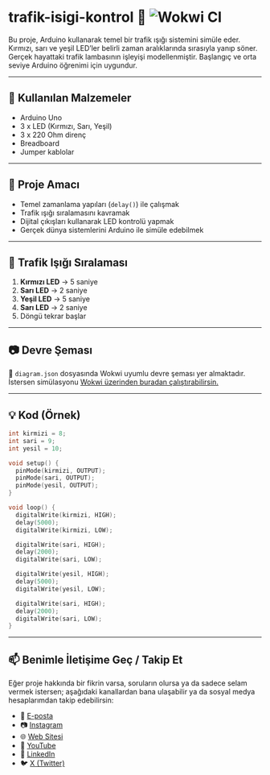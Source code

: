 # trafik-isigi-kontrol 🚦 ![Wokwi CI](https://github.com/robotdevre/led_blink/actions/workflows/wokwi.yml/badge.svg)

Bu proje, Arduino kullanarak temel bir trafik ışığı sistemini simüle eder. Kırmızı, sarı ve yeşil LED’ler belirli zaman aralıklarında sırasıyla yanıp söner. Gerçek hayattaki trafik lambasının işleyişi modellenmiştir. Başlangıç ve orta seviye Arduino öğrenimi için uygundur.

---

## 🔧 Kullanılan Malzemeler

- Arduino Uno  
- 3 x LED (Kırmızı, Sarı, Yeşil)  
- 3 x 220 Ohm direnç  
- Breadboard  
- Jumper kablolar  

---

## 🎯 Proje Amacı

- Temel zamanlama yapıları (`delay()`) ile çalışmak  
- Trafik ışığı sıralamasını kavramak  
- Dijital çıkışları kullanarak LED kontrolü yapmak  
- Gerçek dünya sistemlerini Arduino ile simüle edebilmek  

---

## 🚦 Trafik Işığı Sıralaması

1. **Kırmızı LED** → 5 saniye  
2. **Sarı LED** → 2 saniye  
3. **Yeşil LED** → 5 saniye  
4. **Sarı LED** → 2 saniye  
5. Döngü tekrar başlar

---

## 📷 Devre Şeması

📁 `diagram.json` dosyasında Wokwi uyumlu devre şeması yer almaktadır.  
İstersen simülasyonu [Wokwi üzerinden buradan çalıştırabilirsin.](https://wokwi.com/projects/426606437257448449)

---

## 💡 Kod (Örnek)

```cpp
int kirmizi = 8;
int sari = 9;
int yesil = 10;

void setup() {
  pinMode(kirmizi, OUTPUT);
  pinMode(sari, OUTPUT);
  pinMode(yesil, OUTPUT);
}

void loop() {
  digitalWrite(kirmizi, HIGH);
  delay(5000);
  digitalWrite(kirmizi, LOW);

  digitalWrite(sari, HIGH);
  delay(2000);
  digitalWrite(sari, LOW);

  digitalWrite(yesil, HIGH);
  delay(5000);
  digitalWrite(yesil, LOW);

  digitalWrite(sari, HIGH);
  delay(2000);
  digitalWrite(sari, LOW);
}
``` 
---

## 📫 Benimle İletişime Geç / Takip Et

Eğer proje hakkında bir fikrin varsa, soruların olursa ya da sadece selam vermek istersen; aşağıdaki kanallardan bana ulaşabilir ya da sosyal medya hesaplarımdan takip edebilirsin:

- 📧 [E-posta](mailto:info@robotdevre.com)  
- 📷 [Instagram](https://www.instagram.com/robotdevre/)  
- 🌐 [Web Sitesi](https://robotdevre.com/)  
- 🎥 [YouTube](https://www.youtube.com/@robotdevre)  
- 💼 [LinkedIn](https://www.linkedin.com/in/ugur-kerim-sirke/)  
- 🐦 [X (Twitter)](https://x.com/robotdevre)
